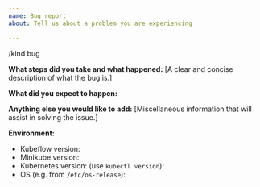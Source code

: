 ```yaml
---
name: Bug report
about: Tell us about a problem you are experiencing

---
```


/kind bug

**What steps did you take and what happened:**
[A clear and concise description of what the bug is.]


**What did you expect to happen:**


**Anything else you would like to add:**
[Miscellaneous information that will assist in solving the issue.]


**Environment:**

- Kubeflow version:
- Minikube version:
- Kubernetes version: (use `kubectl version`):
- OS (e.g. from `/etc/os-release`):
